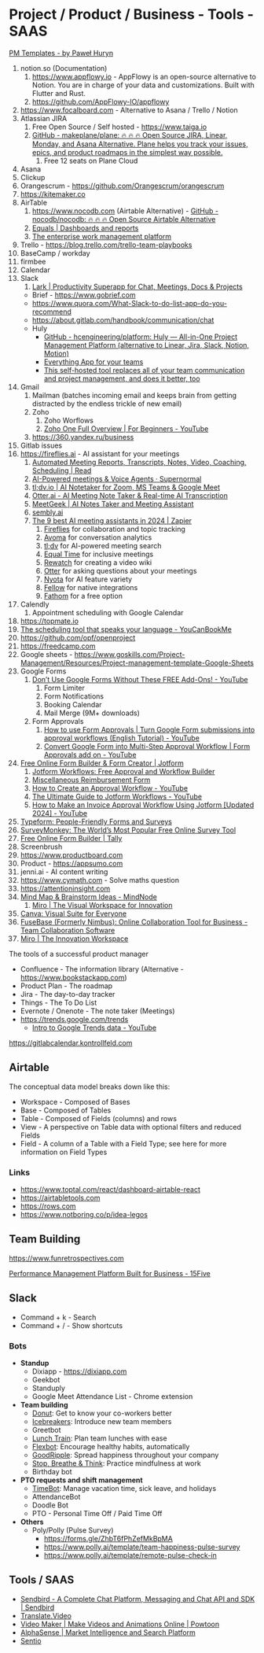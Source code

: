 # Project / Product / Business - Tools - SAAS

[PM Templates - by Paweł Huryn](https://www.productcompass.pm/p/templates)

1. notion.so (Documentation)
	1. https://www.appflowy.io - AppFlowy is an open-source alternative to Notion. You are in charge of your data and customizations. Built with Flutter and Rust.
	2. https://github.com/AppFlowy-IO/appflowy
2. https://www.focalboard.com - Alternative to Asana / Trello / Notion
3. Atlassian JIRA
    1. Free Open Source / Self hosted - https://www.taiga.io
    2. [GitHub - makeplane/plane: 🔥 🔥 🔥 Open Source JIRA, Linear, Monday, and Asana Alternative. Plane helps you track your issues, epics, and product roadmaps in the simplest way possible.](https://github.com/makeplane/plane)
	    1. Free 12 seats on Plane Cloud
4. Asana
5. Clickup
6. Orangescrum - https://github.com/Orangescrum/orangescrum
7. https://kitemaker.co
8. AirTable
    1. https://www.nocodb.com (Airtable Alternative) - [GitHub - nocodb/nocodb: 🔥 🔥 🔥 Open Source Airtable Alternative](https://github.com/nocodb/nocodb)
    2. [Equals | Dashboards and reports](https://equals.com/report/)
    3. [The enterprise work management platform](https://www.smartsheet.com/)
9. Trello - https://blog.trello.com/trello-team-playbooks
10. BaseCamp / workday
11. firmbee
12. Calendar
13. Slack
	1. [Lark \| Productivity Superapp for Chat, Meetings, Docs & Projects](https://www.larksuite.com/en_sg/)
    - Brief - https://www.gobrief.com
    - https://www.quora.com/What-Slack-to-do-list-app-do-you-recommend
    - https://about.gitlab.com/handbook/communication/chat
    - Huly
	    - [GitHub - hcengineering/platform: Huly — All-in-One Project Management Platform (alternative to Linear, Jira, Slack, Notion, Motion)](https://github.com/hcengineering/platform)
	    - [Everything App for your teams](https://huly.io/)
	    - [This self-hosted tool replaces all of your team communication and project management, and does it better, too](https://www.xda-developers.com/self-hosted-tool-replaces-communication-project-management/)
14. Gmail
      1. Mailman (batches incoming email and keeps brain from getting distracted by the endless trickle of new email)
      2. Zoho
            1. Zoho Worflows
            2. [Zoho One Full Overview \| For Beginners - YouTube](https://youtu.be/krdYXogWt1A)
      3. https://360.yandex.ru/business
15. Gitlab issues
16. https://fireflies.ai - AI assistant for your meetings
    1. [Automated Meeting Reports, Transcripts, Notes, Video, Coaching, Scheduling | Read](https://www.read.ai/)
    2. [AI-Powered meetings & Voice Agents · Supernormal](https://www.supernormal.com/)
    3. [tl;dv.io | AI Notetaker for Zoom, MS Teams & Google Meet](https://tldv.io/)
    4. [Otter.ai - AI Meeting Note Taker & Real-time AI Transcription](https://otter.ai/)
    5. [MeetGeek | AI Notes Taker and Meeting Assistant](https://meetgeek.ai/)
    6. [sembly.ai](https://www.sembly.ai/)
    7. [The 9 best AI meeting assistants in 2024 | Zapier](https://zapier.com/blog/best-ai-meeting-assistant/)
	    1. [Fireflies](https://zapier.com/blog/best-ai-meeting-assistant/#fireflies) for collaboration and topic tracking
	    2. [Avoma](https://zapier.com/blog/best-ai-meeting-assistant/#avoma) for conversation analytics
	    3. [tl;dv](https://zapier.com/blog/best-ai-meeting-assistant/#tldv) for AI-powered meeting search
	    4. [Equal Time](https://zapier.com/blog/best-ai-meeting-assistant/#equal-time) for inclusive meetings
	    5. [Rewatch](https://zapier.com/blog/best-ai-meeting-assistant/#rewatch) for creating a video wiki
	    6. [Otter](https://zapier.com/blog/best-ai-meeting-assistant/#otter) for asking questions about your meetings
	    7. [Nyota](https://zapier.com/blog/best-ai-meeting-assistant/#nyota) for AI feature variety
	    8. [Fellow](https://zapier.com/blog/best-ai-meeting-assistant/#fellow) for native integrations
	    9. [Fathom](https://zapier.com/blog/best-ai-meeting-assistant/#fathom) for a free option
17. Calendly
    1. Appointment scheduling with Google Calendar
18. https://topmate.io
19. [The scheduling tool that speaks your language - YouCanBookMe](https://youcanbook.me/)
20. https://github.com/opf/openproject
21. https://freedcamp.com
22. Google sheets - https://www.goskills.com/Project-Management/Resources/Project-management-template-Google-Sheets
23. Google Forms
	1. [Don’t Use Google Forms Without These FREE Add-Ons! - YouTube](https://www.youtube.com/watch?v=XMjWyJLVWCs&ab_channel=Simpletivity)
		1. Form Limiter
		2. Form Notifications
		3. Booking Calendar
		4. Mail Merge (9M+ downloads)
	2. Form Approvals
		1. [How to use Form Approvals | Turn Google Form submissions into approval workflows (English Tutorial) - YouTube](https://www.youtube.com/watch?v=eXdbUwzqI6s&t=3s&ab_channel=FormApprovals)
		2. [Convert Google Form into Multi-Step Approval Workflow | Form Approvals add on - YouTube](https://www.youtube.com/watch?v=pnGKv3WkHTo&ab_channel=KewalKishan-AutomateBusiness)
24. [Free Online Form Builder & Form Creator | Jotform](https://www.jotform.com)
	1. [Jotform Workflows: Free Approval and Workflow Builder](https://www.jotform.com/products/workflows/)
	2. [Miscellaneous Reimbursement Form](https://www.jotform.com/build/243022939651457?s=templates)
	3. [How to Create an Approval Workflow - YouTube](https://www.youtube.com/watch?v=WbRZwtadKlc&ab_channel=Jotform)
	4. [The Ultimate Guide to Jotform Workflows - YouTube](https://www.youtube.com/watch?v=EMt8Px9F0yU&ab_channel=Jotform)
	5. [How to Make an Invoice Approval Workflow Using Jotform \[Updated 2024\] - YouTube](https://www.youtube.com/watch?v=Rh2yo_jlMTc)
25. [Typeform: People-Friendly Forms and Surveys](https://www.typeform.com/)
26. [SurveyMonkey: The World’s Most Popular Free Online Survey Tool](https://www.surveymonkey.com/)
27. [Free Online Form Builder | Tally](https://tally.so/)
28. Screenbrush
29. https://www.productboard.com
30. Product - https://appsumo.com
31. jenni.ai - AI content writing
32. https://www.cymath.com - Solve maths question
33. https://attentioninsight.com
34. [Mind Map & Brainstorm Ideas - MindNode](https://www.mindnode.com/)
    1. [Miro | The Visual Workspace for Innovation](https://miro.com/)
35. [Canva: Visual Suite for Everyone](https://www.canva.com)
36. [FuseBase (Formerly Nimbus): Online Collaboration Tool for Business - Team Collaboration Software](https://nimbusweb.me/)
37. [Miro \| The Innovation Workspace](https://miro.com/)

The tools of a successful product manager

- Confluence - The information library (Alternative - https://www.bookstackapp.com)
- Product Plan - The roadmap
- Jira - The day-to-day tracker
- Things - The To Do List
- Evernote / Onenote - The note taker (Meetings)
- https://trends.google.com/trends
	- [Intro to Google Trends data - YouTube](https://www.youtube.com/watch?v=G76OomPTrE0)

https://gitlabcalendar.kontrollfeld.com

## Airtable

The conceptual data model breaks down like this:

- Workspace - Composed of Bases
- Base - Composed of Tables
- Table - Composed of Fields (columns) and rows
- View - A perspective on Table data with optional filters and reduced Fields
- Field - A column of a Table with a Field Type; see here for more information on Field Types

### Links

- https://www.toptal.com/react/dashboard-airtable-react
- https://airtabletools.com
- https://rows.com
- https://www.notboring.co/p/idea-legos

## Team Building

https://www.funretrospectives.com

[Performance Management Platform Built for Business - 15Five](https://www.15five.com/)

## Slack

- Command + k - Search
- Command + / - Show shortcuts

### Bots

- **Standup**
    - Dixiapp - https://dixiapp.com
    - Geekbot
    - Standuply
    - Google Meet Attendance List - Chrome extension
- **Team building**
    - [Donut](https://zapier.com/blog/best-free-slack-apps/#donut): Get to know your co-workers better
    - [Icebreakers](https://zapier.com/blog/best-free-slack-apps/#icebreakers): Introduce new team members
    - Greetbot
    - [Lunch Train](https://zapier.com/blog/best-free-slack-apps/#lunchtrain): Plan team lunches with ease
    - [Flexbot](https://zapier.com/blog/best-free-slack-apps/#flexbot): Encourage healthy habits, automatically
    - [GoodRipple](https://zapier.com/blog/best-free-slack-apps/#goodripple): Spread happiness throughout your company
    - [Stop, Breathe & Think](https://zapier.com/blog/best-free-slack-apps/#stopbreathethink): Practice mindfulness at work
    - Birthday bot
- **PTO requests and shift management**
    - [TimeBot](https://zapier.com/blog/best-free-slack-apps/#timebot): Manage vacation time, sick leave, and holidays
    - AttendanceBot
    - Doodle Bot
    - PTO - Personal Time Off / Paid Time Off
- **Others**
    - Poly/Polly (Pulse Survey)
        - https://forms.gle/ZhbT6fPhZefMkBpMA
        - https://www.polly.ai/template/team-happiness-pulse-survey
        - https://www.polly.ai/template/remote-pulse-check-in

## Tools / SAAS

- [Sendbird - A Complete Chat Platform, Messaging and Chat API and SDK | Sendbird](https://sendbird.com/)
- [Translate.Video](https://www.translate.video/)
- [Video Maker | Make Videos and Animations Online | Powtoon](https://www.powtoon.com/)
- [AlphaSense | Market Intelligence and Search Platform](https://www.alpha-sense.com/)
- [Sentio](https://www.sentio.xyz/)
